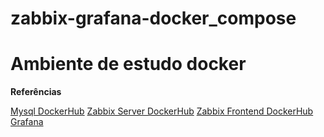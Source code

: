 # zabbix-grafana-docker_compose

<h1>Ambiente de estudo docker</h1>
<b>Referências</b>

[Mysql DockerHub](https://hub.docker.com/_/mysql)
[Zabbix Server DockerHub](https://hub.docker.com/r/zabbix/zabbix-server-mysql)
[Zabbix Frontend DockerHub](https://hub.docker.com/r/zabbix/zabbix-web-nginx-mysql)
[Grafana](https://grafana.com/docs/grafana/latest/installation/docker/)

